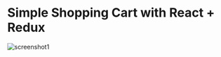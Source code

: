 # Simple Shopping Cart with React + Redux

![screenshot1](https://user-images.githubusercontent.com/50502928/158055110-44d64d9b-bd85-41a1-9c24-fb22a6ba0eac.png)

